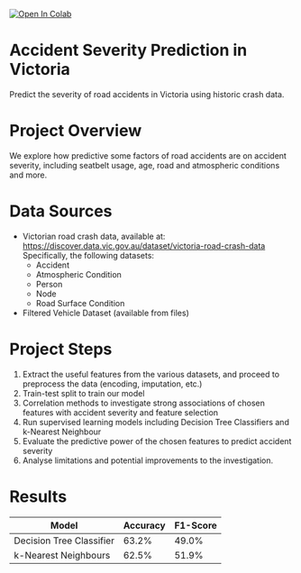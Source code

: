 [![Open In Colab](https://colab.research.google.com/assets/colab-badge.svg)](https://colab.research.google.com/github/NikhilGaba49/AccidentSeverityPrediction_Victoria/blob/main/Code.ipynb)

# Accident Severity Prediction in Victoria
Predict the severity of road accidents in Victoria using historic crash data. 

# Project Overview
We explore how predictive some factors of road accidents are on accident severity, including seatbelt usage, age, road and atmospheric conditions and more.

# Data Sources
- Victorian road crash data, available at: https://discover.data.vic.gov.au/dataset/victoria-road-crash-data
  Specifically, the following datasets:
  - Accident
  - Atmospheric Condition
  - Person
  - Node
  - Road Surface Condition
- Filtered Vehicle Dataset (available from files)

# Project Steps
1. Extract the useful features from the various datasets, and proceed to preprocess the data (encoding, imputation, etc.)
2. Train-test split to train our model
3. Correlation methods to investigate strong associations of chosen features with accident severity and feature selection
4. Run supervised learning models including Decision Tree Classifiers and k-Nearest Neighbour
5. Evaluate the predictive power of the chosen features to predict accident severity
6. Analyse limitations and potential improvements to the investigation.

# Results

| Model                    | Accuracy | F1-Score | 
|--------------------------|----------|----------|
| Decision Tree Classifier |  63.2%   |   49.0%  |
| k-Nearest Neighbours     |  62.5%   |   51.9%  |
